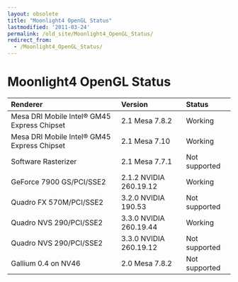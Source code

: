 ```yaml
---
layout: obsolete
title: "Moonlight4 OpenGL Status"
lastmodified: '2011-03-24'
permalink: /old_site/Moonlight4_OpenGL_Status/
redirect_from:
  - /Moonlight4_OpenGL_Status/
---
```


Moonlight4 OpenGL Status
========================

|Renderer|Version|Status|
|:-------|:------|:-----|
|Mesa DRI Mobile Intel® GM45 Express Chipset|2.1 Mesa 7.8.2|Working|
|Mesa DRI Mobile Intel® GM45 Express Chipset|2.1 Mesa 7.10|Working|
|Software Rasterizer|2.1 Mesa 7.7.1|Not supported|
|GeForce 7900 GS/PCI/SSE2|2.1.2 NVIDIA 260.19.12|Working|
|Quadro FX 570M/PCI/SSE2|3.2.0 NVIDIA 190.53|Not supported|
|Quadro NVS 290/PCI/SSE2|3.3.0 NVIDIA 260.19.44|Working|
|Quadro NVS 290/PCI/SSE2|3.3.0 NVIDIA 260.19.12|Not supported|
|Gallium 0.4 on NV46|2.0 Mesa 7.8.2|Not supported|



